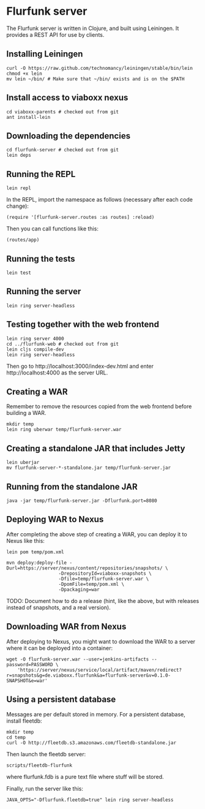 Flurfunk server
===============

The Flurfunk server is written in Clojure, and built using Leiningen.
It provides a REST API for use by clients.

Installing Leiningen
--------------------

    curl -O https://raw.github.com/technomancy/leiningen/stable/bin/lein
    chmod +x lein
    mv lein ~/bin/ # Make sure that ~/bin/ exists and is on the $PATH

Install access to viaboxx nexus
-------------------------------

    cd viaboxx-parents # checked out from git
    ant install-lein

Downloading the dependencies
----------------------------

    cd flurfunk-server # checked out from git
    lein deps

Running the REPL
----------------

    lein repl
    
In the REPL, import the namespace as follows (necessary after each code change):
    
    (require '[flurfunk-server.routes :as routes] :reload)

Then you can call functions like this:

    (routes/app)

Running the tests
-----------------

    lein test

Running the server
------------------

    lein ring server-headless

Testing together with the web frontend
--------------------------------------

    lein ring server 4000
    cd ../flurfunk-web # checked out from git
    lein cljs compile-dev
    lein ring server-headless

Then go to http://localhost:3000/index-dev.html and enter
http://localhost:4000 as the server URL.

Creating a WAR
--------------

Remember to remove the resources copied from the web frontend before building a
WAR.

    mkdir temp
    lein ring uberwar temp/flurfunk-server.war

Creating a standalone JAR that includes Jetty
---------------------------------------------

    lein uberjar
    mv flurfunk-server-*-standalone.jar temp/flurfunk-server.jar

Running from the standalone JAR
-------------------------------

    java -jar temp/flurfunk-server.jar -Dflurfunk.port=8080

Deploying WAR to Nexus
----------------------

After completing the above step of creating a WAR, you can deploy it to Nexus
like this:

    lein pom temp/pom.xml

    mvn deploy:deploy-file -Durl=https://server/nexus/content/repositories/snapshots/ \
                       -DrepositoryId=viaboxx-snapshots \
                       -Dfile=temp/flurfunk-server.war \
                       -DpomFile=temp/pom.xml \
                       -Dpackaging=war 

TODO: Document how to do a release (hint, like the above, but with releases
instead of snapshots, and a real version).

Downloading WAR from Nexus
--------------------------

After deploying to Nexus, you might want to download the WAR to a server where
it can be deployed into a container:

    wget -O flurfunk-server.war --user=jenkins-artifacts --password=PASSWORD \
        'https://server/nexus/service/local/artifact/maven/redirect?r=snapshots&g=de.viaboxx.flurfunk&a=flurfunk-server&v=0.1.0-SNAPSHOT&e=war'

Using a persistent database
---------------------------

Messages are per default stored in memory. For a persistent database, install
fleetdb:

    mkdir temp
    cd temp
    curl -O http://fleetdb.s3.amazonaws.com/fleetdb-standalone.jar

Then launch the fleetdb server:

    scripts/fleetdb-flurfunk

where flurfunk.fdb is a pure text file where stuff will be stored.

Finally, run the server like this:

    JAVA_OPTS="-Dflurfunk.fleetdb=true" lein ring server-headless
